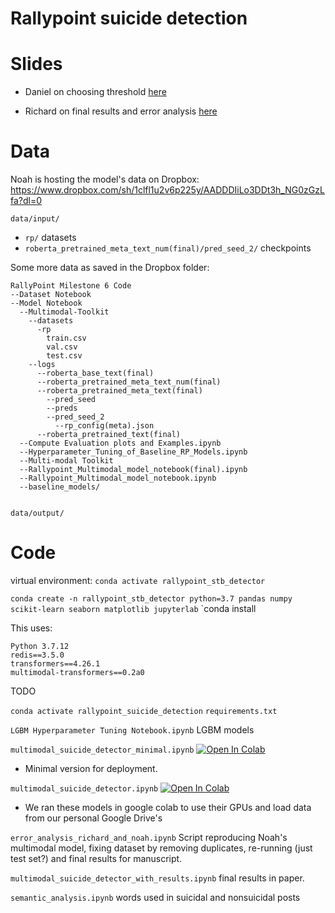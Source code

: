 # Rallypoint suicide detection

# Slides

- Daniel on choosing threshold [here](https://docs.google.com/presentation/d/1gZgHj4qIQ9BmXwfV9K_Fel-1QlsSOQg8zzykpGiGZeM/edit?usp=sharing)

- Richard on final results and error analysis [here](https://docs.google.com/presentation/d/1HLiLwjkF9ryofq5LuyrZaupyq_rdKDIW/edit?usp=sharing&ouid=103429979135230884916&rtpof=true&sd=true)

# Data

Noah is hosting the model's data on Dropbox: 
 https://www.dropbox.com/sh/1clfl1u2v6p225y/AADDDIiLo3DDt3h_NG0zGzLfa?dl=0

 


`data/input/`
  - `rp/` datasets
  - `roberta_pretrained_meta_text_num(final)/pred_seed_2/` checkpoints

Some more data as saved in the Dropbox folder:
```
RallyPoint Milestone 6 Code
--Dataset Notebook
--Model Notebook
  --Multimodal-Toolkit
    --datasets
      -rp
        train.csv
        val.csv
        test.csv
    --logs
      --roberta_base_text(final)
      --roberta_pretrained_meta_text_num(final)
      --roberta_pretrained_meta_text(final)
        --pred_seed
        --preds
        --pred_seed_2
          --rp_config(meta).json
      --roberta_pretrained_text(final)
  --Compute Evaluation plots and Examples.ipynb
  --Hyperparameter_Tuning_of_Baseline_RP_Models.ipynb
  --Multi-modal Toolkit
  --Rallypoint_Multimodal_model_notebook(final).ipynb
  --Rallypoint_Multimodal_model_notebook.ipynb
  --baseline_models/
    
```
  
`data/output/`



# Code

virtual environment: `conda activate rallypoint_stb_detector`

`conda create -n rallypoint_stb_detector python=3.7 pandas numpy scikit-learn seaborn matplotlib jupyterlab`
`conda install 

This uses:
```
Python 3.7.12
redis==3.5.0
transformers==4.26.1 
multimodal-transformers==0.2a0
```

TODO 

`conda activate rallypoint_suicide_detection`
`requirements.txt`


`LGBM Hyperparameter Tuning Notebook.ipynb` LGBM models


`multimodal_suicide_detector_minimal.ipynb` [![Open In Colab](https://colab.research.google.com/assets/colab-badge.svg)](https://colab.research.google.com/github/danielmlow/rallypoint_suicide_detection/blob/main/multimodal_suicide_detector_minimal.ipynb)
  - Minimal version for deployment.

`multimodal_suicide_detector.ipynb` [![Open In Colab](https://colab.research.google.com/assets/colab-badge.svg)](https://colab.research.google.com/github/danielmlow/rallypoint_suicide_detection/blob/main/multimodal_suicide_detector.ipynb)
  - We ran these models in google colab to use their GPUs and load data from our personal Google Drive's 

`error_analysis_richard_and_noah.ipynb` Script reproducing Noah's multimodal model, fixing dataset by removing duplicates, re-running (just test set?) and final results for manuscript.


`multimodal_suicide_detector_with_results.ipynb` final results in paper. 


`semantic_analysis.ipynb` words used in suicidal and nonsuicidal posts